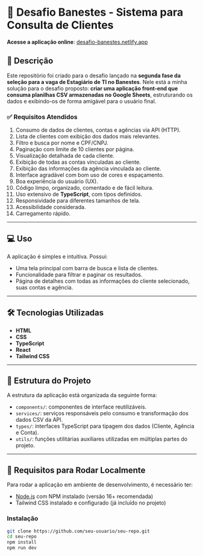 # 🚀 Desafio Banestes - Sistema para Consulta de Clientes

**Acesse a aplicação online**: [desafio-banestes.netlify.app](https://desafio-banestes.netlify.app)

## 📄 Descrição

Este repositório foi criado para o desafio lançado na **segunda fase da seleção para a vaga de Estagiário de TI no Banestes**. Nele está a minha solução para o desafio proposto: **criar uma aplicação front-end que consuma planilhas CSV armazenadas no Google Sheets**, estruturando os dados e exibindo-os de forma amigável para o usuário final.

### ✅ Requisitos Atendidos

1. Consumo de dados de clientes, contas e agências via API (HTTP).
2. Lista de clientes com exibição dos dados mais relevantes.
3. Filtro e busca por nome e CPF/CNPJ.
4. Paginação com limite de 10 clientes por página.
5. Visualização detalhada de cada cliente.
6. Exibição de todas as contas vinculadas ao cliente.
7. Exibição das informações da agência vinculada ao cliente.
8. Interface agradável com bom uso de cores e espaçamento.
9. Boa experiência do usuário (UX).
10. Código limpo, organizado, comentado e de fácil leitura.
11. Uso extensivo de **TypeScript**, com tipos definidos.
12. Responsividade para diferentes tamanhos de tela.
13. Acessibilidade considerada.
14. Carregamento rápido.

---

## 💻 Uso

A aplicação é simples e intuitiva. Possui:

- Uma tela principal com barra de busca e lista de clientes.
- Funcionalidade para filtrar e paginar os resultados.
- Página de detalhes com todas as informações do cliente selecionado, suas contas e agência.

---

## 🛠 Tecnologias Utilizadas

- **HTML**
- **CSS**
- **TypeScript**
- **React**
- **Tailwind CSS**

---

## 📁 Estrutura do Projeto

A estrutura da aplicação está organizada da seguinte forma:

- `components/`: componentes de interface reutilizáveis.
- `services/`: serviços responsáveis pelo consumo e transformação dos dados CSV da API.
- `types/`: interfaces TypeScript para tipagem dos dados (Cliente, Agência e Conta).
- `utils/`: funções utilitárias auxiliares utilizadas em múltiplas partes do projeto.

---

## 🧪 Requisitos para Rodar Localmente

Para rodar a aplicação em ambiente de desenvolvimento, é necessário ter:

- [Node.js](https://nodejs.org) com NPM instalado (versão 16+ recomendada)
- Tailwind CSS instalado e configurado (já incluído no projeto)

### Instalação

```bash
git clone https://github.com/seu-usuario/seu-repo.git
cd seu-repo
npm install
npm run dev
